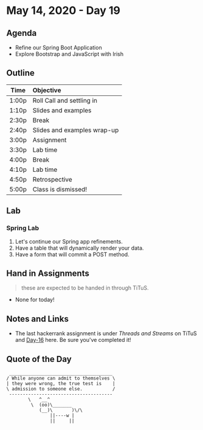 # May 14, 2020 - Day 19

## Agenda

- Refine our Spring Boot Application
- Explore Bootstrap and JavaScript with Irish

## Outline

| Time   | Objective                        |
| -------|:---------------------------------|
| 1:00p  | Roll Call and settling in        |
| 1:10p  | Slides and examples              |
| 2:30p  | Break                            |
| 2:40p  | Slides and examples wrap-up      |
| 3:00p  | Assignment                       |
| 3:30p  | Lab time                         |
| 4:00p  | Break                            |
| 4:10p  | Lab time                         |
| 4:50p  | Retrospective                    |
| 5:00p  | Class is dismissed!              |

## Lab

### Spring Lab

1. Let's continue our Spring app refinements.
2. Have a table that will dynamically render your data.
3. Have a form that will commit a POST method.

## Hand in Assignments
>these are expected to be handed in through TiTuS.

- None for today!

## Notes and Links

- The last hackerrank assignment is under *Threads and Streams* on TiTuS and [Day-16](/week-4/day-16/OVERVIEW.md) here. Be sure you've completed it!

## Quote of the Day

```
 ______________________________________
/ While anyone can admit to themselves \
| they were wrong, the true test is    |
\ admission to someone else.           /
 --------------------------------------
        \   ^__^
         \  (oo)\_______
            (__)\       )\/\
                ||----w |
                ||     ||
```

